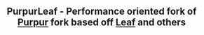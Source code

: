 <div align="center">

## PurpurLeaf - Performance oriented fork of <a href="https://github.com/PurpurMC/Purpur">Purpur</a> fork based off <a href="https://github.com/Winds-Studio/Leaf/">Leaf</a> and others

</div>